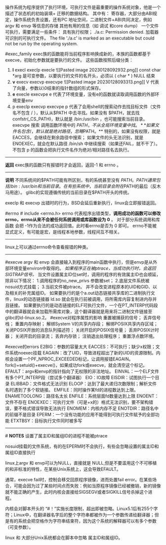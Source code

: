 操作系统为程序提供了执行环境，可执行文件是最重要的操作系统对象，他是一个描述了状态机的初始装填+ 迁移的数据结构。
其中有：
寄存器，大部分由ABI规定，操作系统负责设置，还有PC
地址空间，二进制文件+ABI共同决定，例如argv 和 envp 等信息的存储
其他有用的信息（如 调试 和core dump）
一个文件可执行，需要满足一些条件：
具有执行权限； ./a.c: Permission denied.
加载器可识别的可执行文件。  The file './a.c' is marked as an executable but could not be run by the operating system.

#exec_family
exec族的函数能将当前程序影响换成新的，本族的函数都基于execve，初始化参数就是要执行的文件。
这些函数按照后缀分类：
1.  **l** execl   execlp execle
![[Pasted image 20230128092932.png]]
const char \*arg 是可变参数，以要执行的文件的名开头，必须以 ( char \* ) NULL 结束
2. **v** execv execvp execvpe
![[Pasted image 20230128093313.png]]
V 代表了向量，参数以\0结束的指针数组的形式保存。
3. **e** execle  execvpe
e 代表了环境变量，没有e的函数就读取调用函数的外部环境变量env
4. p execlp  execvp  execvpe
p 代表了会用shell的搜索动作去找目标文件（文件名不包含 / ），默认从$PATH 中去寻找。如果没有 $PATH，就去找confstr(\_CS_PATH)，默认就是 /bin:/usr/bin ，也可能搜索当前目录。
execvpe 搜索 调用函数环境中的 $PATH，不从全局环境变量中找。
**如果文件名包含/，默认就是绝对路径，忽略$PATH。**
特别的，如果没有权限，就是EACCES，会继续在剩余路径中搜索；
如果文件的头无法识别，就是ENOEXEC，就会在默认路径 /bin/sh 中继续搜索（如果还FAIL，就不干了）。
不包含 p 的函数会把执行文件名作为绝对/相对路径名去执行。
****
**返回**
exec族的函数只有报错时才会返回，返回-1 和 errno 。
****
**说明**
不同系统间的$PATH可能有所区别，有的系统甚至没有 $PATH 。PATH通常包括 /bin : /usr/bin 和当前目录。
在有些系统中，当前目录会附在$PATH的最后（反木马用途）。
glibc的实现遵循传统的当前目录在$PATH开头的传统。

execlp 和 execvp 出错时的行为，BSD会延后重新执行，linux会立即报错返回。

#errno
\# include <errno.h>
errno 代表程序出错类型，**调用成功的函数可以修改errno，errno从来不会被任何系统调用或库函数设为 0** 。
对于部分系统调用和库函数 会把 -1作为合法的成功返回值。此时看errno是否为 0 即可。
errno不能被显式定义，有可能是宏，是线程本地参数，线程间互不相关。
****
linux上可以通过errno命令查看报错的种类。
****

#execve
argv 和 envp 会直接输入到程序的main函数中执行，但是envp是从外部环境变量environ中取得的。
*如果程序正在被ptrace，当成功执行时，会返回SIGTRAP信号。*
当文件设置属主ID位set时，调用的程序的有效属主ID也会顺延，除非以下情况：
1.调用程序的no_new_privs 参数被set；
2.底层文件系统被nosuid方式挂载；
3.当前文件被ptrace。
并不会改变进程原本的UID和GID、以及相关的补充属组ID。
如果要执行的是个a.out动态链接共享库的二进制执行文件，linux的动态链接器 ld.so 就会在执行前被调用，将所需库内容复制进内存并且链接。
如果要执行的是动态链接的ELF可执行文件，一个在PT_INTERP代码段中的翻译器就会来加载所需库对象，这个翻译器就是用来将二进制文件链接至glibc的ld-linux.so.2。
#execve对程序属性的影响
重置被捕获的信号；
丢弃信号栈；
重置内存映射；
解绑System V的共享内存段；
解绑POSIX共享内存区域；
关闭POSIX开放的消息队列描述符；
关闭开启的POSIX信号量；
丢弃POSIX计时器；
关闭开启的目录流；
丢弃内存锁；
注销退出处理程序；
重置浮点数环境。

#execve的errors
E2BIG：参数的容量太大
EACCES：不可执行；缺少x权限；文件系统noexec挂载
EAGAIN：改了UID，导致进程超出了新的UID的资源限制。内核会设置一个PF_NPROC_EXCEEDED标记，让调用报错EAGAIN。fork()+setuid()+execve()，如果成功fork或execve，就会清空这个标记。
EFAULT：argv和envp的指针指向了无权限的非法地址。
EINVAL：一个ELF文件有多个PT_INTERP段（尝试多个翻译器）
EIO：IO故障
EISDIR：试图执行一个目录
ELIBBAD：文件格式无法识别
ELOOP：达到了最大递归次数限制；解析文件名时遇到了多个软链接。
EMFILE：同时操作某fd的进程数达到上限。
ENAMETOOLONG：路径名太长
ENFILE：系统层面fd数量达到上限
ENOENT：文件不存在
ENOEXEC：可执行文件（可是+x的）格式无法识别，要不架构错误，要不格式错误导致无法执行
ENOMEM：内核内存不足
ENOTDIR：路径名中的前缀不是目录
EPERM：一个没有功能的应用不能得到可执行文件赋予的全部功能
ETXTBSY：目标执行文件同时被多写
****
\# **NOTES**
设置了属主ID和属组ID的进程不能被ptrace

nosuid挂载的文件系统，有的在EPERM时不会执行，有些会忽略设置的属主ID和属组ID直接执行

linux上argv 和 envp可以为NULL，直接就是 NULL,但是不要滥用这个不可移植的和非标准的特性，在某些Unix系统上，这会导致EFAULT。

通常，execve  fail时，控制会移交回原程序镜像，进而处置fail error。在某些场合，可能会因为过了某些时间点而失败：例如当原程序镜像已经被撤销，新的镜像就不能正确的产生，此时内核会直接给SIGSEGV或者SIGKILL信号杀掉这个进程。

内核会对脚本开头的 “#！”实施长度限制，超出即被忽略。Linux5.1后有255个字符；Linux中，在翻译器名字后的整个字符串都被作为一个参数传递给翻译器；但是有的系统会把空格作为字符串结束符，因为这个系统的解释器可以有多个参数（可变参数）。

linux 和 大部分Unix系统都会在脚本中忽略 属主ID和属组ID。